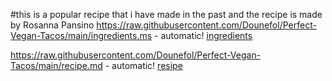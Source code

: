 #this is a popular recipe that i have made in the past and the recipe is made by Rosanna Pansino
https://raw.githubusercontent.com/Dounefol/Perfect-Vegan-Tacos/main/ingredients.ms - automatic!
[ingredients](https://raw.githubusercontent.com/Dounefol/Perfect-Vegan-Tacos/main/ingredients.ms)

https://raw.githubusercontent.com/Dounefol/Perfect-Vegan-Tacos/main/recipe.md - automatic!
[resipe](https://raw.githubusercontent.com/Dounefol/Perfect-Vegan-Tacos/main/recipe.md)